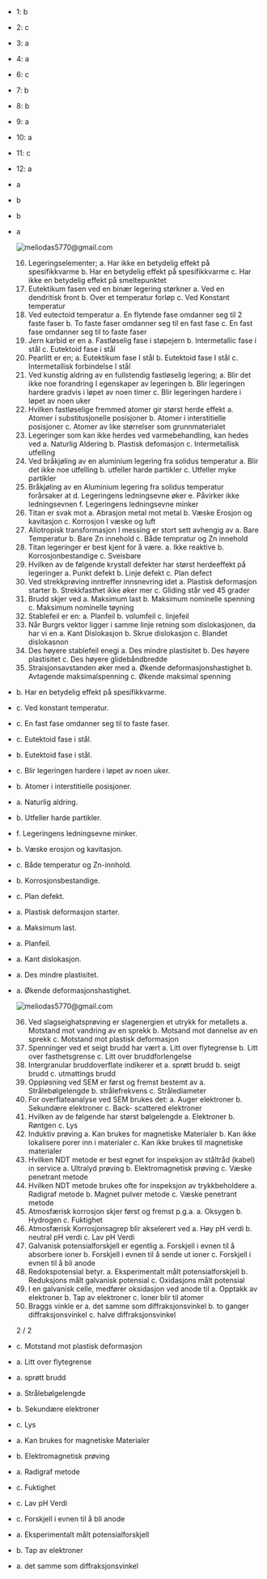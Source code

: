 - 1: b
- 2: c
- 3: a
- 4: a
- 6: c
- 7: b
- 8: b
- 9: a
- 10: a
- 11: c
- 12: a
- a
- b
- b
- a
  
  ![meliodas5770@gmail.com](https://chat.openai.com/_next/image?url=https%3A%2F%2Fs.gravatar.com%2Favatar%2F2576a423b7bd900c32a28c203be7899c%3Fs%3D480%26r%3Dpg%26d%3Dhttps%253A%252F%252Fcdn.auth0.com%252Favatars%252Fme.png&w=64&q=75)
  
  16. Legeringselementer;
  a. Har ikke en betydelig effekt på spesifikkvarme
  b. Har en betydelig effekt på spesifikkvarme
  c. Har ikke en betydelig effekt på smeltepunktet
  17. Eutektikum fasen ved en binær legering størkner
  a. Ved en dendritisk front
  b. Over et temperatur forløp
  c. Ved Konstant temperatur
  18. Ved eutectoid temperatur
  a. En flytende fase omdanner seg til 2 faste faser
  b. To faste faser omdanner seg til en fast fase
  c. En fast fase omdanner seg til to faste faser
  19. Jern karbid er en
  a. Fastløselig fase i støpejern
  b. Intermetallic fase i stål
  c. Eutektoid fase i stål
  20. Pearlitt er en;
  a. Eutektikum fase I stål
  b. Eutektoid fase I stål
  c. Intermetallisk forbindelse I stål
  21. Ved kunstig aldring av en fullstendig fastløselig legering;
  a. Blir det ikke noe forandring I egenskaper av legeringen
  b. Blir legeringen hardere gradvis i løpet av noen timer
  c. Blir legeringen hardere i løpet av noen uker
  22. Hvilken fastløselige fremmed atomer gir størst herde effekt
  a. Atomer i substitusjonelle posisjoner
  b. Atomer i interstitielle posisjoner
  c. Atomer av like størrelser som grunnmaterialet
  23. Legeringer som kan ikke herdes ved varmebehandling, kan hedes ved
  a. Naturlig Aldering
  b. Plastisk defomasjon
  c. Intermetallisk utfelling
  24. Ved bråkjøling av en aluminium legering fra solidus temperatur
  a. Blir det ikke noe utfelling
  b. utfeller harde partikler
  c. Utfeller myke partikler
  25. Bråkjøling av en Aluminium legering fra solidus temperatur forårsaker at
  d. Legeringens ledningsevne øker
  e. Påvirker ikke ledningsevnen
  f. Legeringens ledningsevne minker
  26. Titan er svak mot
  a. Abrasjon metal mot metal
  b. Væske Erosjon og kavitasjon
  c. Korrosjon I væske og luft
  27. Allotropisk transformasjon I messing er stort sett avhengig av
  a. Bare Temperatur
  b. Bare Zn innehold
  c. Både tempratur og Zn innehold
  28. Titan legeringer er best kjent for å være.
  a. Ikke reaktive
  b. Korrosjonbestandige
  c. Sveisbare
  29. Hvilken av de følgende krystall defekter har størst herdeeffekt på legeringer
  a. Punkt defekt
  b. Linje defekt
  c. Plan defect
  30. Ved strekkprøving inntreffer innsnevring idet
  a. Plastisk deformasjon starter
  b. Strekkfasthet ikke øker mer
  c. Gliding står ved 45 grader
  31. Brudd skjer ved
  a. Maksimum last
  b. Maksimum nominelle spenning
  c. Maksimum nominelle tøyning
  32. Stablefeil er en:
  a. Planfeil
  b. volumfeil
  c. linjefeil
  33. Når Burgrs vektor ligger i samme linje retning som dislokasjonen, da har vi en
  a. Kant Dislokasjon
  b. Skrue dislokasjon
  c. Blandet dislokasnon
  34. Des høyere stablefeil enegi
  a. Des mindre plastisitet
  b. Des høyere plastisitet
  c. Des høyere glidebåndbredde
  35. Straisjonsavstanden øker med
  a. Økende deformasjonshastighet
  b. Avtagende maksimalspenning
  c. Økende maksimal spenning
- b. Har en betydelig effekt på spesifikkvarme.
- c. Ved konstant temperatur.
- c. En fast fase omdanner seg til to faste faser.
- c. Eutektoid fase i stål.
- b. Eutektoid fase i stål.
- c. Blir legeringen hardere i løpet av noen uker.
- b. Atomer i interstitielle posisjoner.
- a. Naturlig aldring.
- b. Utfeller harde partikler.
- f. Legeringens ledningsevne minker.
- b. Væske erosjon og kavitasjon.
- c. Både temperatur og Zn-innhold.
- b. Korrosjonsbestandige.
- c. Plan defekt.
- a. Plastisk deformasjon starter.
- a. Maksimum last.
- a. Planfeil.
- a. Kant dislokasjon.
- a. Des mindre plastisitet.
- a. Økende deformasjonshastighet.
  
  ![meliodas5770@gmail.com](https://chat.openai.com/_next/image?url=https%3A%2F%2Fs.gravatar.com%2Favatar%2F2576a423b7bd900c32a28c203be7899c%3Fs%3D480%26r%3Dpg%26d%3Dhttps%253A%252F%252Fcdn.auth0.com%252Favatars%252Fme.png&w=64&q=75)
  
  36. Ved slagseighatsprøving er slagenergien et utrykk for metallets
  a. Motstand mot vandring av en sprekk
  b. Motsand mot dannelse av en sprekk
  c. Motstand mot plastisk deformasjon
  37. Spenninger ved et seigt brudd har vært
  a. Litt over flytegrense
  b. Litt over fasthetsgrense
  c. Litt over bruddforlengelse
  38. Intergranular bruddoverflate indikerer et
  a. sprøtt brudd
  b. seigt brudd
  c. utmattings brudd
  39. Oppløsning ved SEM er først og fremst bestemt av
  a. Strålebølgelengde
  b. strålefrekvens
  c. Strålediameter
  40. For overflateanalyse ved SEM brukes det:
  a. Auger elektroner
  b. Sekundære elektroner
  c. Back- scattered elektroner
  41. Hvilken av de følgende har størst bølgelengde
  a. Elektroner
  b. Røntgen
  c. Lys
  42. Induktiv prøving
  a. Kan brukes for magnetiske Materialer
  b. Kan ikke lokalisere porer inn i materialer
  c. Kan ikke brukes til magnetiske materialer
  43. Hvilken NDT metode er best egnet for inspeksjon av ståltråd (kabel) in service
  a. Ultralyd prøving
  b. Elektromagnetisk prøving
  c. Væske penetrant metode
  44. Hvilken NDT metode brukes ofte for inspeksjon av trykkbeholdere
  a. Radigraf metode
  b. Magnet pulver metode
  c. Væske penetrant metode
  45. Atmosfærisk korrosjon skjer først og fremst p.g.a.
  a. Oksygen
  b. Hydrogen
  c. Fuktighet
  46. Atmosfærisk Korrosjonsagrep blir akselerert ved
  a. Høy pH verdi
  b. neutral pH verdi
  c. Lav pH Verdi
  47. Galvanisk potensialforskjell er egentlig
  a. Forskjell i evnen til å absorbere ioner
  b. Forskjell i evnen til å sende ut ioner
  c. Forskjell i evnen til å bli anode
  48. Redokspotensial betyr.
  a. Eksperimentalt målt potensialforskjell
  b. Reduksjons målt galvanisk potensial
  c. Oxidasjons målt potensial
  49. I en galvanisk celle, medfører oksidasjon ved anode til
  a. Opptakk av elektroner
  b. Tap av elektroner
  c. Ioner blir til atomer
  50. Braggs vinkle er
  a. det samme som diffraksjonsvinkel
  b. to ganger diffraksjonsvinkel
  c. halve diffraksjonsvinkel
  
  2 / 2
- c. Motstand mot plastisk deformasjon
- a. Litt over flytegrense
- a. sprøtt brudd
- a. Strålebølgelengde
- b. Sekundære elektroner
- c. Lys
- a. Kan brukes for magnetiske Materialer
- b. Elektromagnetisk prøving
- a. Radigraf metode
- c. Fuktighet
- c. Lav pH Verdi
- c. Forskjell i evnen til å bli anode
- a. Eksperimentalt målt potensialforskjell
- b. Tap av elektroner
- a. det samme som diffraksjonsvinkel